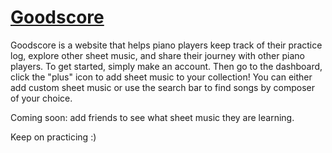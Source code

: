 # [Goodscore](https://goodscore-dev.web.app/)

Goodscore is a website that helps piano players keep track of their practice log, explore other sheet music, and share their journey with other piano players.
To get started, simply make an account. Then go to the dashboard, click the "plus" icon to add sheet music to your collection!
You can either add custom sheet music or use the search bar to find songs by composer of your choice.

Coming soon: add friends to see what sheet music they are learning.

Keep on practicing :)